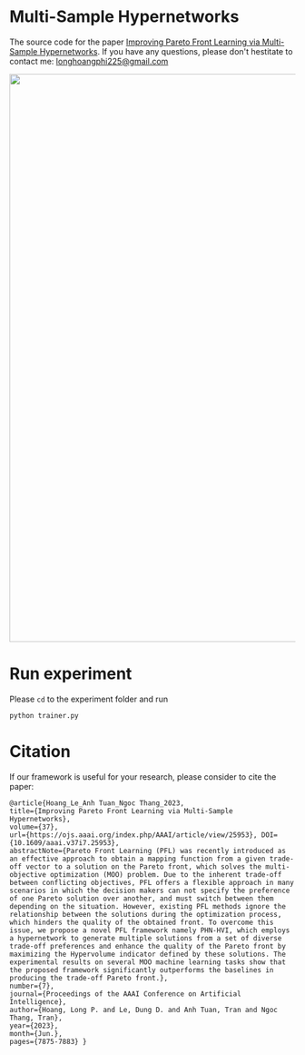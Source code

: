 # Multi-Sample Hypernetworks
The source code for the paper [Improving Pareto Front Learning via Multi-Sample Hypernetworks](https://arxiv.org/abs/2212.01130).
If you have any questions, please don't hestitate to contact me: longhoangphi225@gmail.com 

<p align="center"> 
    <img src="https://github.com/longhoangphi225/MultiSample-Hypernetworks/blob/main/.github/images/Screen%20Shot%202022-12-16%20at%2000.23.30.png" width="1000">
</p>  

# Run experiment
Please ```cd``` to the experiment folder and run
```
python trainer.py
```


# Citation
If our framework is useful for your research, please consider to cite the paper:
```
@article{Hoang_Le_Anh Tuan_Ngoc Thang_2023,
title={Improving Pareto Front Learning via Multi-Sample Hypernetworks},
volume={37},
url={https://ojs.aaai.org/index.php/AAAI/article/view/25953}, DOI={10.1609/aaai.v37i7.25953},
abstractNote={Pareto Front Learning (PFL) was recently introduced as an effective approach to obtain a mapping function from a given trade-off vector to a solution on the Pareto front, which solves the multi-objective optimization (MOO) problem. Due to the inherent trade-off between conflicting objectives, PFL offers a flexible approach in many scenarios in which the decision makers can not specify the preference of one Pareto solution over another, and must switch between them depending on the situation. However, existing PFL methods ignore the relationship between the solutions during the optimization process, which hinders the quality of the obtained front. To overcome this issue, we propose a novel PFL framework namely PHN-HVI, which employs a hypernetwork to generate multiple solutions from a set of diverse trade-off preferences and enhance the quality of the Pareto front by maximizing the Hypervolume indicator defined by these solutions. The experimental results on several MOO machine learning tasks show that the proposed framework significantly outperforms the baselines in producing the trade-off Pareto front.},
number={7},
journal={Proceedings of the AAAI Conference on Artificial Intelligence},
author={Hoang, Long P. and Le, Dung D. and Anh Tuan, Tran and Ngoc Thang, Tran},
year={2023},
month={Jun.},
pages={7875-7883} }
```
